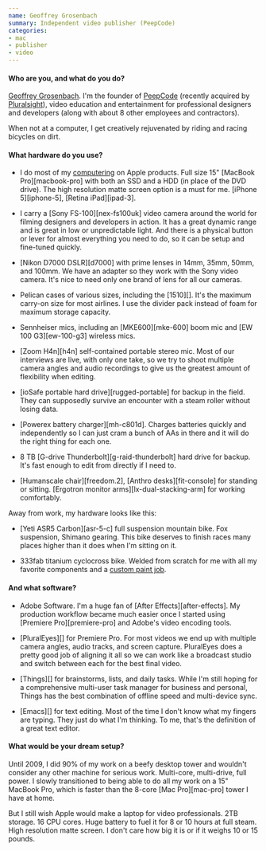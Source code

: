 ```yaml
---
name: Geoffrey Grosenbach
summary: Independent video publisher (PeepCode)
categories:
- mac
- publisher
- video
---
```


#### Who are you, and what do you do?

[Geoffrey Grosenbach](http://twitter.com/topfunky "Geoffrey's Twitter account."). I'm the founder of [PeepCode](https://peepcode.com/ "The PeepCode site.") (recently acquired by [Pluralsight](http://pluralsight.com/ "The Pluralsight site.")), video education and entertainment for professional designers and developers (along with about 8 other employees and contractors).

When not at a computer, I get creatively rejuvenated by riding and racing bicycles on dirt.

#### What hardware do you use?

* I do most of my [computering](https://peepcode.com/blog/2013/charismatic-duo/img/dinosaur-hands.gif "A GIF of dinosaur hands.") on Apple products. Full size 15" [MacBook Pro][macbook-pro] with both an SSD and a HDD (in place of the DVD drive). The high resolution matte screen option is a must for me. [iPhone 5][iphone-5], [Retina iPad][ipad-3].

* I carry a [Sony FS-100][nex-fs100uk] video camera around the world for filming designers and developers in action. It has a great dynamic range and is great in low or unpredictable light. And there is a physical button or lever for almost everything you need to do, so it can be setup and fine-tuned quickly.

* [Nikon D7000 DSLR][d7000] with prime lenses in 14mm, 35mm, 50mm, and 100mm. We have an adapter so they work with the Sony video camera. It's nice to need only one brand of lens for all our cameras.

* Pelican cases of various sizes, including the [1510][]. It's the maximum carry-on size for most airlines. I use the divider pack instead of foam for maximum storage capacity.

* Sennheiser mics, including an [MKE600][mke-600] boom mic and [EW 100 G3][ew-100-g3] wireless mics.

* [Zoom H4n][h4n] self-contained portable stereo mic. Most of our interviews are live, with only one take, so we try to shoot multiple camera angles and audio recordings to give us the greatest amount of flexibility when editing.

* [ioSafe portable hard drive][rugged-portable] for backup in the field. They can supposedly survive an encounter with a steam roller without losing data.

* [Powerex battery charger][mh-c801d]. Charges batteries quickly and independently so I can just cram a bunch of AAs in there and it will do the right thing for each one.
 
* 8 TB [G-drive Thunderbolt][g-raid-thunderbolt] hard drive for backup. It's fast enough to edit from directly if I need to.

* [Humanscale chair][freedom.2], [Anthro desks][fit-console] for standing or sitting. [Ergotron monitor arms][lx-dual-stacking-arm] for working comfortably.

Away from work, my hardware looks like this:

* [Yeti ASR5 Carbon][asr-5-c] full suspension mountain bike. Fox suspension, Shimano gearing. This bike deserves to finish races many places higher than it does when I'm sitting on it.
 
* 333fab titanium cyclocross bike. Welded from scratch for me with all my favorite components and a [custom paint job](https://www.facebook.com/media/set/?set=a.438084979603385.1073741826.262675223811029&type=1 "Photos of Geoffrey's bike.").

#### And what software?

* Adobe Software. I'm a huge fan of [After Effects][after-effects]. My production workflow became much easier once I started using [Premiere Pro][premiere-pro] and Adobe's video encoding tools.

* [PluralEyes][] for Premiere Pro. For most videos we end up with multiple camera angles, audio tracks, and screen capture. PluralEyes does a pretty good job of aligning it all so we can work like a broadcast studio and switch between each for the best final video.

* [Things][] for brainstorms, lists, and daily tasks. While I'm still hoping for a comprehensive multi-user task manager for business and personal, Things has the best combination of offline speed and multi-device sync.

* [Emacs][] for text editing. Most of the time I don't know what my fingers are typing. They just do what I'm thinking. To me, that's the definition of a great text editor.

#### What would be your dream setup?

Until 2009, I did 90% of my work on a beefy desktop tower and wouldn't consider any other machine for serious work. Multi-core, multi-drive, full power. I slowly transitioned to being able to do all my work on a 15" MacBook Pro, which is faster than the 8-core [Mac Pro][mac-pro] tower I have at home.

But I still wish Apple would make a laptop for video professionals. 2TB storage. 16 CPU cores. Huge battery to fuel it for 8 or 10 hours at full steam. High resolution matte screen. I don't care how big it is or if it weighs 10 or 15 pounds.